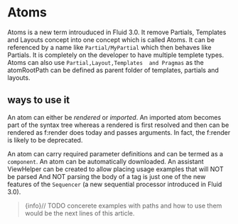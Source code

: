 # Atoms
Atoms is a new term introuduced in Fluid 3.0. It remove Partials, Templates and Layouts concept into one concept which is called Atoms. It can be referenced by a name like `Partial/MyPartial` which then behaves like Partials.
It is completely on the developer to have multiple templete types. Atoms can also use `Partial,Layout,Templates 
and Pragmas` as the atomRootPath can be defined as parent folder of templates, partials and layouts.

## ways to use it

An atom can either be _rendered_ or _imported_. An imported atom becomes part of the syntax tree whereas a rendered is first resolved and then can be rendered as f:render does today and passes arguments. In fact, the f:render is likely to be deprecated.

An atom can carry required parameter definitions and can be termed as a `component`.
An atom can be automatically downloaded. An assistant ViewHelper can be created to allow placing usage examples that will NOT be parsed And NOT parsing the body of a tag is just one of the new features of the `Sequencer` (a new sequential processor introduced in Fluid 3.0).


> {info}// TODO concerete examples with paths and how to use them would be the next lines of this article.